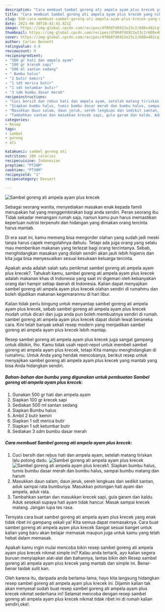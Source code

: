 ```yaml
---
description: "Cara membuat Sambel goreng ati ampela ayam plus krecek yang nikmat dan Mudah Dibuat"
title: "Cara membuat Sambel goreng ati ampela ayam plus krecek yang nikmat dan Mudah Dibuat"
slug: 930-cara-membuat-sambel-goreng-ati-ampela-ayam-plus-krecek-yang-nikmat-dan-mudah-dibuat
date: 2021-06-30T10:42:43.821Z
image: https://img-global.cpcdn.com/recipes/df068fd6922e23c2/680x482cq70/sambel-goreng-ati-ampela-ayam-plus-krecek-foto-resep-utama.jpg
thumbnail: https://img-global.cpcdn.com/recipes/df068fd6922e23c2/680x482cq70/sambel-goreng-ati-ampela-ayam-plus-krecek-foto-resep-utama.jpg
cover: https://img-global.cpcdn.com/recipes/df068fd6922e23c2/680x482cq70/sambel-goreng-ati-ampela-ayam-plus-krecek-foto-resep-utama.jpg
author: Carlos Bennett
ratingvalue: 4.8
reviewcount: 9
recipeingredient:
- "500 gr hati dan ampela ayam"
- "100 gr krecek sapi"
- "500 ml santan sedang"
- " Bumbu halus"
- "2 butir kemiri"
- "1 sdt merica butir"
- "1 sdt ketumbar butir"
- "3 sdm bumbu dasar merah"
recipeinstructions:
- "Cuci bersih dan rebus hati dan ampela ayam, setelah matang tiriskan lalu potong dadu."
- "Siapkan bumbu halus, tumis bumbu dasar merah dan bumbu halus, sampai bumbu matang dan harum"
- "Masukkan daun salam, daun jeruk, sereh lengkuas dan sedikit santan, aduk sampai rata bumbunya. Masukkan potongan hati ayam dan ampela, aduk rata."
- "Tambahkan santan dan masukkan krecek sapi, gula garam dan kaldu. Aduk sesekali supaya hati ayam tidak hancur. Masak sampai krecek matang. Jangan lupa tes rasa."
categories:
- Resep
tags:
- sambel
- goreng
- ati

katakunci: sambel goreng ati 
nutrition: 280 calories
recipecuisine: Indonesian
preptime: "PT28M"
cooktime: "PT30M"
recipeyield: "1"
recipecategory: Dessert

---
```



![Sambel goreng ati ampela ayam plus krecek](https://img-global.cpcdn.com/recipes/df068fd6922e23c2/680x482cq70/sambel-goreng-ati-ampela-ayam-plus-krecek-foto-resep-utama.jpg)

Sebagai seorang wanita, menyediakan masakan enak kepada famili merupakan hal yang menggembirakan bagi anda sendiri. Peran seorang ibu Tidak sekadar menangani rumah saja, namun kamu pun harus memastikan keperluan nutrisi terpenuhi dan hidangan yang dimakan orang tercinta harus mantab.

Di era  saat ini, kamu memang bisa mengorder olahan yang sudah jadi meski tanpa harus capek mengolahnya dahulu. Tetapi ada juga orang yang selalu mau memberikan makanan yang terlezat bagi orang tercintanya. Sebab, menghidangkan masakan yang diolah sendiri akan jauh lebih higienis dan kita juga bisa menyesuaikan sesuai kesukaan keluarga tercinta. 



Apakah anda adalah salah satu penikmat sambel goreng ati ampela ayam plus krecek?. Tahukah kamu, sambel goreng ati ampela ayam plus krecek adalah makanan khas di Indonesia yang saat ini digemari oleh kebanyakan orang dari hampir setiap daerah di Indonesia. Kalian dapat menyajikan sambel goreng ati ampela ayam plus krecek olahan sendiri di rumahmu dan boleh dijadikan makanan kegemaranmu di hari libur.

Kalian tidak perlu bingung untuk menyantap sambel goreng ati ampela ayam plus krecek, sebab sambel goreng ati ampela ayam plus krecek mudah untuk dicari dan juga anda pun boleh membuatnya sendiri di rumah. sambel goreng ati ampela ayam plus krecek dapat diolah lewat beraneka cara. Kini telah banyak sekali resep modern yang menjadikan sambel goreng ati ampela ayam plus krecek lebih mantap.

Resep sambel goreng ati ampela ayam plus krecek juga sangat gampang untuk dibikin, lho. Kamu tidak usah repot-repot untuk membeli sambel goreng ati ampela ayam plus krecek, tetapi Kita mampu menghidangkan di rumahmu. Untuk Anda yang hendak mencobanya, berikut resep untuk menyajikan sambel goreng ati ampela ayam plus krecek yang mantab yang bisa Anda hidangkan sendiri.

<!--inarticleads1-->

##### Bahan-bahan dan bumbu yang digunakan untuk pembuatan Sambel goreng ati ampela ayam plus krecek:

1. Gunakan 500 gr hati dan ampela ayam
1. Siapkan 100 gr krecek sapi
1. Sediakan 500 ml santan sedang
1. Siapkan  Bumbu halus
1. Ambil 2 butir kemiri
1. Siapkan 1 sdt merica butir
1. Siapkan 1 sdt ketumbar butir
1. Sediakan 3 sdm bumbu dasar merah




<!--inarticleads2-->

##### Cara membuat Sambel goreng ati ampela ayam plus krecek:

1. Cuci bersih dan rebus hati dan ampela ayam, setelah matang tiriskan lalu potong dadu.
<img src="https://img-global.cpcdn.com/steps/591a1ce42c068bd8/160x128cq70/sambel-goreng-ati-ampela-ayam-plus-krecek-langkah-memasak-1-foto.jpg" alt="Sambel goreng ati ampela ayam plus krecek"><img src="https://img-global.cpcdn.com/steps/04a443211544b4b8/160x128cq70/sambel-goreng-ati-ampela-ayam-plus-krecek-langkah-memasak-1-foto.jpg" alt="Sambel goreng ati ampela ayam plus krecek">1. Siapkan bumbu halus, tumis bumbu dasar merah dan bumbu halus, sampai bumbu matang dan harum
1. Masukkan daun salam, daun jeruk, sereh lengkuas dan sedikit santan, aduk sampai rata bumbunya. Masukkan potongan hati ayam dan ampela, aduk rata.
1. Tambahkan santan dan masukkan krecek sapi, gula garam dan kaldu. Aduk sesekali supaya hati ayam tidak hancur. Masak sampai krecek matang. Jangan lupa tes rasa.




Ternyata cara buat sambel goreng ati ampela ayam plus krecek yang enak tidak ribet ini gampang sekali ya! Kita semua dapat memasaknya. Cara buat sambel goreng ati ampela ayam plus krecek Sangat sesuai banget untuk kalian yang baru akan belajar memasak maupun juga untuk kamu yang telah hebat dalam memasak.

Apakah kamu ingin mulai mencoba bikin resep sambel goreng ati ampela ayam plus krecek nikmat simple ini? Kalau anda tertarik, ayo kalian segera buruan menyiapkan alat-alat dan bahannya, lantas bikin deh Resep sambel goreng ati ampela ayam plus krecek yang mantab dan simple ini. Benar-benar taidak sulit kan. 

Oleh karena itu, daripada anda berlama-lama, hayo kita langsung hidangkan resep sambel goreng ati ampela ayam plus krecek ini. Dijamin kalian tak akan menyesal sudah buat resep sambel goreng ati ampela ayam plus krecek nikmat sederhana ini! Selamat mencoba dengan resep sambel goreng ati ampela ayam plus krecek nikmat tidak ribet ini di rumah kalian sendiri,oke!.

